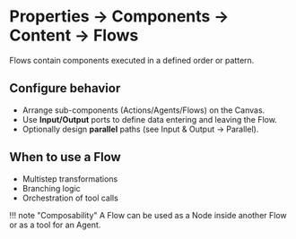 # Properties → Components → Content → Flows

Flows contain components executed in a defined order or pattern.

## Configure behavior
- Arrange sub-components (Actions/Agents/Flows) on the Canvas.
- Use **Input/Output** ports to define data entering and leaving the Flow.
- Optionally design **parallel** paths (see Input & Output → Parallel).

## When to use a Flow
- Multistep transformations
- Branching logic
- Orchestration of tool calls

!!! note "Composability"
    A Flow can be used as a Node inside another Flow or as a tool for an Agent.
